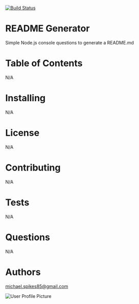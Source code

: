 
  [![Build Status](https://travis-ci.org/michaelspikes85/README-Generator.svg?branch=master)](https://travis-ci.org/michaelspikes85/README-Generator)

  
# README Generator

Simple Node.js console questions to generate a README.md

# Table of Contents

N/A

# Installing

N/A

# License

N/A

# Contributing

N/A

# Tests

N/A

# Questions

N/A

# Authors

michael.spikes85@gmail.com

![User Profile Picture](https://avatars1.githubusercontent.com/u/60369601?s=460&u=880237e4bc8760b2c928cd8e3d686f2103af3b7c&v=4)
